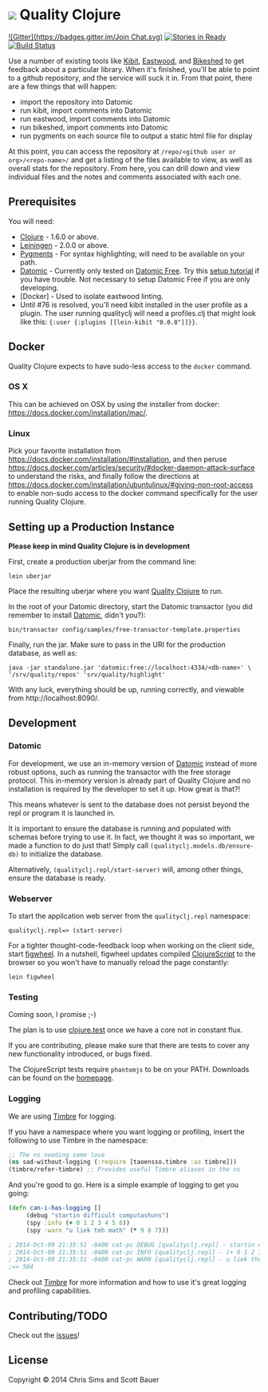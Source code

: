 # ![](logo.png) Quality Clojure
[![Gitter](https://badges.gitter.im/Join Chat.svg)](https://gitter.im/quality-clojure/qualityclj?utm_source=badge&utm_medium=badge&utm_campaign=pr-badge&utm_content=badge)
[![Stories in Ready](https://badge.waffle.io/quality-clojure/qualityclj.png?label=ready&title=Ready)](https://waffle.io/quality-clojure/qualityclj)
[![Build Status](https://semaphoreapp.com/api/v1/projects/5e9e023a-ac2a-44b8-9b2e-dfba32d2f70f/272099/badge.png)](https://semaphoreapp.com/quality-clojure/qualityclj)

Use a number of existing tools like [Kibit], [Eastwood], and [Bikeshed] to get feedback about a particular library. When it's finished, you'll be able to point to a github repository, and the service will suck it in. From that point, there are a few things that will happen:

* import the repository into Datomic
* run kibit, import comments into Datomic
* run eastwood, import comments into Datomic
* run bikeshed, import comments into Datomic
* run pygments on each source file to output a static html file for display

At this point, you can access the repository at `/repo/<github user or
org>/<repo-name>/` and get a listing of the files available to view,
as well as overall stats for the repository. From here, you can drill
down and view individual files and the notes and comments associated
with each one.

## Prerequisites

You will need:

* [Clojure] - 1.6.0 or above.
* [Leiningen] - 2.0.0 or above.
* [Pygments] - For syntax highlighting; will need to be available on your path.
* [Datomic] - Currently only tested on [Datomic Free]. Try this
  [setup tutorial][Datomic setup tutorial] if you have trouble. Not
  necessary to setup Datomic Free if you are only developing.
* [Docker] - Used to isolate eastwood linting.
* Until #76 is resolved, you'll need kibit installed in the user
  profile as a plugin. The user running qualityclj will need a
  profiles.clj that might look like this: `{:user {:plugins
  [[lein-kibit "0.0.8"]]}}`.


## Docker

Quality Clojure expects to have sudo-less access to the `docker`
command.

### OS X

This can be achieved on OSX by using the installer from
docker: https://docs.docker.com/installation/mac/.

### Linux
Pick your favorite installation from
https://docs.docker.com/installation/#installation, and then peruse
https://docs.docker.com/articles/security/#docker-daemon-attack-surface
to understand the risks, and finally follow the directions at
https://docs.docker.com/installation/ubuntulinux/#giving-non-root-access
to enable non-sudo access to the docker command specifically for the
user running Quality Clojure.

## Setting up a Production Instance

**Please keep in mind Quality Clojure is in development**

First, create a production uberjar from the command line:

    lein uberjar

Place the resulting uberjar where you want [Quality Clojure] to run.

In the root of your Datomic directory, start the Datomic transactor
(you did remember to install [Datomic], didn't you?):

    bin/transactor config/samples/free-transactor-template.properties

Finally, run the jar. Make sure to pass in the URI for the production
database, as well as:

    java -jar standalone.jar 'datomic:free://localhost:4334/<db-name>' \
    '/srv/quality/repos' 'srv/quality/highlight'

With any luck, everything should be up, running correctly, and
viewable from http://localhost:8090/.

## Development

### Datomic

For development, we use an in-memory version of [Datomic] instead of
more robust options, such as running the transactor with the free
storage protocol. This in-memory version is already part of Quality
Clojure and no installation is required by the developer to set it
up. How great is that?!

This means whatever is sent to the database does not persist beyond
the repl or program it is launched in.

It is important to ensure the database is running and populated with
schemas before trying to use it. In fact, we thought it was so
important, we made a function to do just that! Simply call
`(qualityclj.models.db/ensure-db)` to initialize the database.

Alternatively, `(qualityclj.repl/start-server)` will, among other
things, ensure the database is ready.

### Webserver

To start the application web server from the `qualityclj.repl` namespace:

    qualityclj.repl=> (start-server)

For a tighter thought-code-feedback loop when working on the client
side, start [figwheel]. In a nutshell, figwheel updates compiled
[ClojureScript] to the browser so you won't have to manually reload
the page constantly:

    lein figwheel

### Testing

Coming soon, I promise ;-)

The plan is to use [clojure.test] once we have a core not in constant flux.

If you are contributing, please make sure that there are tests to cover any new
functionality introduced, or bugs fixed.

The ClojureScript tests require `phantomjs` to be on your
PATH. Downloads can be found on the [homepage][phantomjs].

### Logging

We are using [Timbre] for logging.

If you have a namespace where you want logging or profiling, insert
the following to use Timbre in the namespace:

```clojure
;; The ns needing some love
(ns sad-without-logging (:require [taoensso.timbre :as timbre]))
(timbre/refer-timbre) ;; Provides useful Timbre aliases in the ns
```

And you're good to go. Here is a simple example of logging to get you going:

```clojure
(defn can-i-has-logging []
     (debug "startin difficult computashuns")
     (spy :info (+ 0 1 2 3 4 5 6))
     (spy :warn "u liek teh math" (* 9 8 7)))

; 2014-Oct-09 21:35:51 -0400 cat-pc DEBUG [qualityclj.repl] - startin difficult computashuns
; 2014-Oct-09 21:35:51 -0400 cat-pc INFO [qualityclj.repl] - (+ 0 1 2 3 4 5 6) 21
; 2014-Oct-09 21:35:51 -0400 cat-pc WARN [qualityclj.repl] - u liek the math 504
;=> 504
```

Check out [Timbre] for more information and how to use it's great
logging and profiling capabilities.

## Contributing/TODO
Check out the [issues]!

## License

Copyright © 2014 Chris Sims and Scott Bauer

[Clojure]: http://clojure.org/
[ClojureScript]: https://github.com/clojure/clojurescript
[Clojure.test]: https://clojure.github.io/clojure/clojure.test-api.html
[Pygments]: http://pygments.org/
[Datomic]: https://www.datomic.com/
[Datomic Free]: https://my.datomic.com/downloads/free
[Datomic setup tutorial]: http://docs.datomic.com/getting-started.html
[Timbre]: https://github.com/ptaoussanis/timbre
[Figwheel]: https://github.com/bhauman/lein-figwheel
[Leiningen]: https://github.com/technomancy/leiningen
[Kibit]: https://github.com/jonase/kibit
[Eastwood]: https://github.com/jonase/eastwood
[Bikeshed]: https://github.com/dakrone/lein-bikeshed
[Quality Clojure]: https://github.com/quality-clojure/qualityclj
[Issues]: https://github.com/jcsims/qualityclj/issues
[phantomjs]: http://phantomjs.org/
